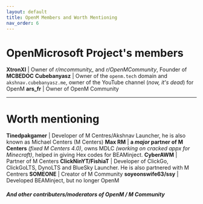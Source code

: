 ```yaml
---
layout: default
title: OpenM Members and Worth Mentioning
nav_order: 6
---
```


# OpenMicrosoft Project's members

**XtronXI** | Owner of *r/mcommunity_* and *r/OpenMCommunity*, Founder of **MCBEDOC**
**Cubebanyasz** | Owner of the `openm.tech` domain and `akshnav.cubebanyasz.me`, owner of the YouTube channel (*now, it's dead*) for OpenM 
**ars_fr** | Owner of OpenM Community

---

# Worth mentioning

**Tinedpakgamer** | Developer of M Centres/Akshnav Launcher, he is also known as Michael Centers (M Centers)
**Max RM** | **a *major* partner of M Centers** *(fixed M Centers 4.0)*, owns MDLC *(working on cracked appx for Minecraft)*, helped in giving Hex codes for BEAMinject.
**CyberAWM** | Partner of M Centers
**ClickNinYT/FishiaT** | Developer of ClickGo, ClickGoLTS, DynoLTS and BlueSky Launcher. He is also partnered with M Centrers
**SOMEONE** | Creator of M Community
**soyeonswife63/ssy** | Developed BEAMinject, but no longer OpenM

#### *And other contributers/moderators of OpenM / M Community*
